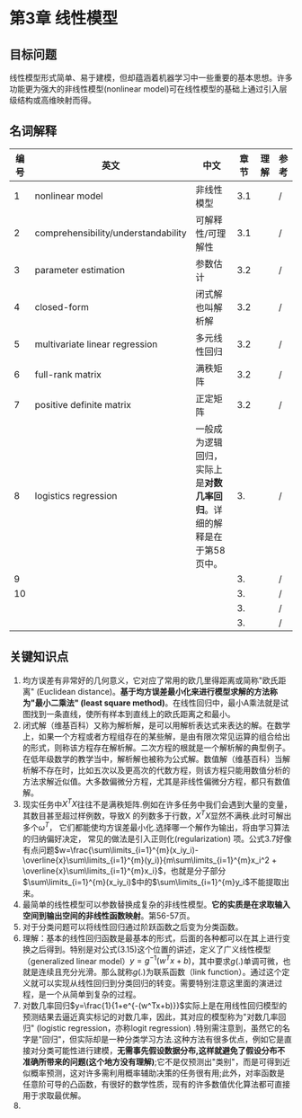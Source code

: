 # 第3章 线性模型

## 目标问题

线性模型形式简单、易于建模，但却蕴涵着机器学习中一些重要的基本思想。许多功能更为强大的非线性模型(nonlinear model)可在线性模型的基础上通过引入层级结构或高维映射而得。

## 名词解释

|编号|英文|中文|章节|理解|参考|
|---|---|---|---|---|---|
|1|nonlinear model|非线性模型|3.1||/|
|2|comprehensibility/understandability|可解释性/可理解性|3.1||/|
|3|parameter estimation|参数估计|3.2||/|
|4|closed-form|闭式解也叫解析解|3.2||/|
|5|multivariate linear regression|多元线性回归|3.2||/|
|6|full-rank matrix|满秩矩阵|3.2||/|
|7|positive definite matrix|正定矩阵|3.2||/|
|8|logistics regression|一般成为逻辑回归，实际上是**对数几率回归**。详细的解释是在于第58页中。|3.||/|
|9|||3.||/|
|10|||3.||/|
||||3.||/|
||||3.||/|

## 关键知识点

1. 均方误差有非常好的几何意义，它对应了常用的欧几里得距离或简称"欧氏距离" (Euclidean distance)。**基于均方误差最小化来进行模型求解的方法称为"最小二乘法" (least square method)**。在线性回归中，最小A乘法就是试图找到一条直线，使所有样本到直线上的欧氏距离之和最小。
2. 闭式解（维基百科）又称为解析解，是可以用解析表达式来表达的解。在数学上，如果一个方程或者方程组存在的某些解，是由有限次常见运算的组合给出的形式，则称该方程存在解析解。二次方程的根就是一个解析解的典型例子。在低年级数学的教学当中，解析解也被称为公式解。数值解（维基百科）当解析解不存在时，比如五次以及更高次的代数方程，则该方程只能用数值分析的方法求解近似值。大多数偏微分方程，尤其是非线性偏微分方程，都只有数值解。
3. 现实任务中$X^T X$往往不是满秩矩阵.例如在许多任务中我们会遇到大量的变量，其数目甚至超过样例数，导致X 的列数多于行数，$X^T X$显然不满秩.此时可解出多个$\omega^T$， 它们都能使均方误差最小化.选择哪一个解作为输出，将由学习算法的归纳偏好决定， 常见的做法是引入正则化(regularization) 项。公式3.7好像有点问题$w=\frac{\sum\limits_{i=1}^{m}(x_iy_i)-\overline{x}\sum\limits_{i=1}^{m}(y_i)}{m\sum\limits_{i=1}^{m}x_i^2 + \overline{x}\sum\limits_{i=1}^{m}x_i}$，也就是分子部分$\sum\limits_{i=1}^{m}(x_iy_i)$中的$\sum\limits_{i=1}^{m}y_i$不能提取出来。
4. 最简单的线性模型可以参数替换成复杂的非线性模型。**它的实质是在求取输入空间到输出空间的非线性函数映射**。第56-57页。
5. 对于分类问题可以将线性回归通过阶跃函数之后变为分类函数。
6. 理解：基本的线性回归函数是最基本的形式，后面的各种都可以在其上进行变换之后得到。特别是对公式(3.15)这个位置的讲述，定义了广义线性模型（generalized linear model）$y=g^{-1}(w^T x+b)$，其中要求$g(.)$单调可微，也就是连续且充分光滑。那么就称$g(.)$为联系函数（link function）。通过这个定义就可以实现从线性回归到分类回归的转变。需要特别注意这里面的演进过程，是一个从简单到复杂的过程。
7. 对数几率回归$y=\frac{1}{1+e^{-(w^Tx+b)}}$实际上是在用线性回归模型的预测结果去逼近真实标记的对数几率，因此，其对应的模型称为"对数几率回归" (logistic regression，亦称logit regression) .特别需注意到，虽然它的名字是"回归"，但实际却是一种分类学习方法.这种方法有很多优点，例如它是直接对分类可能性进行建模，**无需事先假设数据分布,这样就避免了假设分布不准确所带来的问题(这个地方没有理解)**;它不是仅预测出"类别"，而是可得到近似概率预测，这对许多需利用概率辅助决策的任务很有用;此外，对率函数是任意阶可导的凸函数，有很好的数学性质，现有的许多数值优化算法都可直接用于求取最优解。
8. 